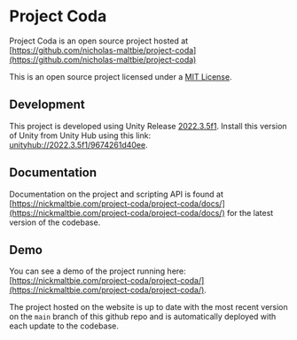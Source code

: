 # Project Coda

Project Coda is an open source project hosted at
[https://github.com/nicholas-maltbie/project-coda](https://github.com/nicholas-maltbie/project-coda)

This is an open source project licensed under a [MIT License](LICENSE.txt).

## Development

This project is developed using Unity Release [2022.3.5f1](https://unity.com/releases/editor/whats-new/2022.3.5).
Install this version of Unity from Unity Hub using this link:
[unityhub://2022.3.5f1/9674261d40ee](unityhub://2022.3.5f1/9674261d40ee).

## Documentation

Documentation on the project and scripting API is found at
[https://nickmaltbie.com/project-coda/project-coda/docs/](https://nickmaltbie.com/project-coda/project-coda/docs/)
for the latest version of the codebase.

## Demo

You can see a demo of the project running here:
[https://nickmaltbie.com/project-coda/project-coda/](https://nickmaltbie.com/project-coda/project-coda/).

The project hosted on the website is up to date with the most recent
version on the `main` branch of this github repo
and is automatically deployed with each update to the codebase.
